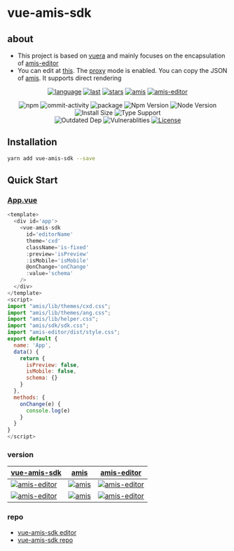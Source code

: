 # vue-amis-sdk

## about
- This project is based on [vuera](https://github.com/akxcv/vuera) and mainly focuses on the encapsulation of [amis-editor](https://www.npmjs.com/package/amis-editor)
- You can edit at [this](https://vue-amis-sdk.vercel.app/). The [proxy](https://github.com/h7ml/vue-amis-sdk/blob/master/vercel.json) mode is enabled. You can copy the JSON of [amis](https://aisuda.bce.baidu.com/amis/examples/index). It supports direct rendering

<div align="center">

[![language](https://img.shields.io/github/languages/top/h7ml/vue-amis-sdk)](https://github.com/h7ml/vue-amis-sdk/search?l=css)
[![last](https://img.shields.io/github/last-commit/h7ml/vue-amis-sdk.svg)](https://github.com/h7ml/vue-amis-sdk/commits)
[![stars](https://img.shields.io/badge/Hosted-Vercel-brightgreen?style=flat&logo=Vercel)](https://amis.vercel.app/)
[![amis](https://img.shields.io/badge/amis-1.9.0-red.svg)](https://www.npmjs.com/package/amis/v/1.9.0)
[![amis-editor](https://img.shields.io/badge/amisEditor-4.1.0.20-red.svg)](https://www.npmjs.com/package/amis-editor/v/4.1.0-beta.20)

<img alt="npm" src="https://img.shields.io/npm/v/amis-editor">
<img src="https://img.shields.io/github/commit-activity/m/h7ml/vue-amis-sdk" alt="ommit-activity">
<img src="https://badgen.net/badge/package/vue-amis-sdk/blue"
alt="package" maxretrytimes="3" class="m-1 transition-all duration-1000">
<img src="https://badgen.net/npm/v/vue-amis-sdk" alt="Npm Version"
maxretrytimes="3" class="m-1 transition-all duration-1000">
<img src="https://badgen.net/npm/node/vue-amis-sdk" alt="Node Version"
maxretrytimes="3" class="m-1 transition-all duration-1000">
<br>
<img src="https://badgen.net/packagephobia/install/vue-amis-sdk"
alt="Install Size" maxretrytimes="3" class="m-1 transition-all duration-1000">
<img src="https://badgen.net/npm/types/vue-amis-sdk" alt="Type Support"
maxretrytimes="3" class="m-1 transition-all duration-1000">
<br>
<img src="https://img.shields.io/librariesio/release/npm/vue-amis-sdk"
alt="Outdated Dep" maxretrytimes="3" class="m-1 transition-all duration-1000">
<img src="https://img.shields.io/snyk/vulnerabilities/npm/vue-amis-sdk"
alt="Vulnerablities" maxretrytimes="3" class="m-1 transition-all duration-1000">
<a href="https://www.npmjs.com/package/vue-amis-sdk"><img src="https://img.shields.io/npm/l/vue-amis-sdk" alt="License"></a>

</div>

## Installation

```bash
yarn add vue-amis-sdk --save
```

## Quick Start

### [App.vue](https://github.com/h7ml/vue-amis-sdk/blob/master/examples/App.vue#L1)

```javascript
<template>
  <div id='app'>
    <vue-amis-sdk
      id='editorName'
      theme='cxd'
      className='is-fixed'
      :preview='isPreview'
      :isMobile='isMobile'
      @onChange='onChange'
      :value='schema'
    />
  </div>
</template>
<script>
import "amis/lib/themes/cxd.css";
import "amis/lib/themes/ang.css";
import "amis/lib/helper.css";
import "amis/sdk/sdk.css";
import "amis-editor/dist/style.css";
export default {
  name: 'App',
  data() {
    return {
      isPreview: false,
      isMobile: false,
      schema: {}
    }
  },
  methods: {
    onChange(e) {
      console.log(e)
    }
  }
}
</script>

```

### version

| [vue-amis-sdk](https://www.npmjs.com/package/vue-amis-sdk)                                                               | [amis](https://www.npmjs.com/package/amis)                                                                 | [amis-editor](https://www.npmjs.com/package/amis-editor)                                                                 |
|--------------------------------------------------------------------------------------------------------------------------|------------------------------------------------------------------------------------------------------------|--------------------------------------------------------------------------------------------------------------------------|
| [![amis-editor](https://badgen.net/badge/vue-amis-sdk/1.10.0/blue)](https://www.npmjs.com/package/vue-amis-sdk/v/1.10.0) | [![amis](https://img.shields.io/badge/amis-1.10.0-green.svg)](https://www.npmjs.com/package/amis/v/1.10.0) | [![amis-editor](https://badgen.net/badge/vue-amis-sdk/4.1.0-beta.28/blue)](https://www.npmjs.com/package/amis-editor/v/4.1.0-beta.28) |
| [![amis-editor](https://badgen.net/badge/vue-amis-sdk/1.10.2/blue)](https://www.npmjs.com/package/vue-amis-sdk/v/1.10.2) | [![amis](https://img.shields.io/badge/amis-1.10.2-green.svg)](https://www.npmjs.com/package/amis/v/1.10.2) | [![amis-editor](https://badgen.net/badge/vue-amis-sdk/4.1.0-beta.28/blue)](https://www.npmjs.com/package/amis-editor/v/4.1.0-beta.28) |

### repo
- [vue-amis-sdk editor](https://vue-amis-sdk.vercel.app/)
- [vue-amis-sdk repo](https://github.com/h7ml/vue-amis-sdk)
